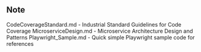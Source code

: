 ## Note
CodeCoverageStandard.md - Industrial Standard Guidelines for Code Coverage
MicroserviceDesign.md - Microservice Architecture Design and Patterns
Playwright_Sample.md - Quick simple Playwright sample code for references
